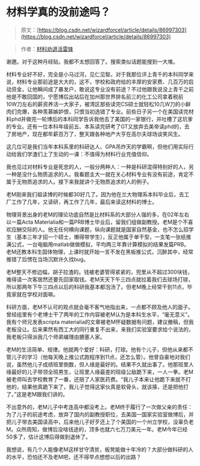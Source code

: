 # 材料学真的没前途吗？

> 原文：[https://blog.csdn.net/wizardforcel/article/details/86997303](https://blog.csdn.net/wizardforcel/article/details/86997303)

> 作者：[材料劝退活雷锋](https://www.zhihu.com/question/266837133/answer/321382027)

谢邀。对于这种月经贴，我都不太想回答了。搜索类似话题能搜到一大堆。

材料专业好不好，完全是小马过河，见仁见智。对于我那位评上青千的本科同学来说，材料专业那前途是大大的，这不，学校和政府给的丰厚的安家费、几百万的启动资金，让他瞬间成了暴发户，敢说这专业没有前途？不过他跟我说没上青千之前他是不敢回国的，宁愿博后出站后在加州那世界排名前三的化工公司拿着税前10W刀左右的薪资养活一大家子，被湾区那些读完CS硕士就轻松10几W刀的小鲜肉们完爆，各种羡慕嫉妒恨，只恨当初选错了专业。前些日子另一个在美国读完材料phd并做完一轮博后的本科同学告诉我他去了美国的一家银行，并吐槽了这坑爹的专业。还有一位本科年级前五、本系读完研考了GT又放弃去美帝读phd的，去了房地产，现在都年薪百万了，整天跟各种地产大亨在高尔夫球场谈笑风生。

这几位可是我们当年本科系里的科研达人、GPA吊炸天的学霸啊，但他们用实际行动给我们学渣们上了生动的一课：不值得为材料行业充值信仰。

我也见过对材料专业是死忠的人，一般分两种人：一种是科研混得特别好的人，另一种是没什么物质追求的人。我看题主大一就在关心材料专业有没有前途，肯定不属于无物质追求的人。接下来我就讲个无物质追求的人的例子。

老M刚来我们祖读博的时候都30好几了。因为他在兰大物理系本科毕业后，去工厂工作了几年，又读研，再工作了几年，最后来读这材料的博士。

物理背景出身的老M的理论功底自然是比材料系的大部分人强的多，在02年左右以一篇Acta Materialia和一篇PRB博士毕业后，留我们组做副教授。老M是个不喜欢应酬交际的人。他无任何横向课题，纵向课题就是国家自然基金，也不怎么招学生（基本三年才招一个硕士，懒得带学生），反正他属于单干型，一支笔一张纸推满公式，一台电脑用matlab做做模拟，平均两三年靠计算模拟的结果发篇PRB。老M还教本科生固体物理，上课时就开始一言不发在黑板推公式，沉醉其中，经常推错了后愣在当场沉默许久找bug。

老M整天不修边幅，胡子拉渣的。钱被老婆管得紧紧的，兜里从不超过300块钱，难得请一次客居然还要先回家取钱。老M天天下午三四点就拉着我们去球场打球，所以那两年下午三四点以后的科研我基本都泡汤了。但老M晚上经常干到11点，毕竟家就在学校对面嘛。

科研方面，老M不认可的观点就会毫不客气地指出来，一点都不顾及他人的面子。曾经组里有个老博士干了两年的工作内容被老M认为是本科生水平，“毫无意义”。我有个师兄发表scripta materialia的文章被老M怀疑数据有问题，建议撤稿，但我老板没让。后来果然有西工大的同行重复不出来，来我们实验室要求给个说法的，我老板只得派我几个师弟编理由搪塞人家。

老M的生活简单、规律。他就两个爱好：科研，打球。他有个儿子，但他从来都不管儿子的学习（他每天晚上推公式跑程序到11点，还怎么管）。他曾自豪地对我们说，虽然他儿子成绩班里倒数，但人缘是最好的。结果不久就出事了。他那班里人缘最好的儿子带领全班男生，让班里人缘最差的班级公敌跪下来，一人一拳。老M被老师叫去学校教育了一番，还赔了人家医药费。“我儿子本来让他跪下来就不打他的，结果他真跪下来了，我儿子觉得这家伙真是软骨头，就该揍，还是把他打了。”这是老M跟我们讲的。

不出意外的，老M儿子中考连高中都没考上。老M终于履行了一次做父亲的责任：为了儿子的前途考虑，放弃了国内的副教授职位，去美国一国家实验室做博后，并把儿子带去美国读高中，后来他儿子好歹还上了个美国的一个州立学校，没辜负老M。众所周知，做博后没啥钱途的，顶多也就六七万刀美元一年。老M今年已经50多了，估计这博后得做到退休了。

我想说，有几个人能像老M这样甘守清贫，板凳能做十年冷的？大部分做科研的人的水平，恐怕还不及老M吧，还不得早点想想以后的出路？